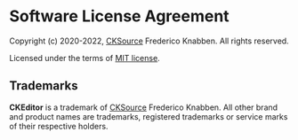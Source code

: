 Software License Agreement
==========================

Copyright (c) 2020-2022, [CKSource](http://cksource.com) Frederico Knabben. All rights reserved.

Licensed under the terms of [MIT license](https://opensource.org/licenses/MIT).

Trademarks
----------

**CKEditor** is a trademark of [CKSource](http://cksource.com) Frederico Knabben. All other brand and product names are trademarks, registered trademarks or service marks of their respective holders.
